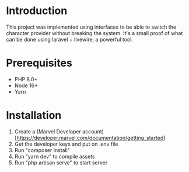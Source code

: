 # Introduction

This project was implemented using interfaces to be able to switch the character provider without breaking the system.
It's a small proof of what can be done using laravel + livewire, a powerful tool.

# Prerequisites

-   PHP 8.0+
-   Node 16+
-   Yarn

# Installation

1. Create a (Marvel Developer account)[https://developer.marvel.com/documentation/getting_started]
2. Get the developer keys and put on .env file
3. Run "composer install"
4. Run "yarn dev" to compile assets
5. Run "php artisan serve" to start server
